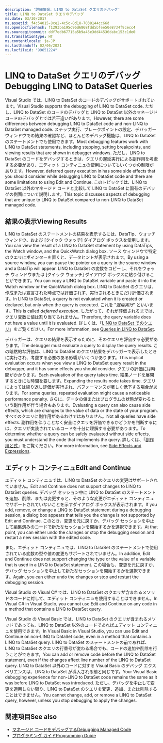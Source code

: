 ```yaml
---
description: '詳細情報: LINQ to DataSet クエリのデバッグ'
title: LINQ to DataSet クエリのデバッグ
ms.date: 03/30/2017
ms.assetid: f4c54015-8ce2-4c5c-8d18-7038144cc66d
ms.openlocfilehash: f1293ba195c96d6868fdd5bfee50e8734f9cecc4
ms.sourcegitcommit: ddf7edb67715a5b9a45e3dd44536dabc153c1de0
ms.translationtype: HT
ms.contentlocale: ja-JP
ms.lasthandoff: 02/06/2021
ms.locfileid: "99651224"
---
```

# <a name="debugging-linq-to-dataset-queries"></a><span data-ttu-id="84c62-103">LINQ to DataSet クエリのデバッグ</span><span class="sxs-lookup"><span data-stu-id="84c62-103">Debugging LINQ to DataSet Queries</span></span>

<span data-ttu-id="84c62-104">Visual Studio では、LINQ to DataSet のコードのデバッグがサポートされています。</span><span class="sxs-lookup"><span data-stu-id="84c62-104">Visual Studio supports the debugging of LINQ to DataSet code.</span></span> <span data-ttu-id="84c62-105">ただし、LINQ to DataSet のコードのデバッグと LINQ to DataSet 以外のマネージド コードのデバッグとでは若干違いがあります。</span><span class="sxs-lookup"><span data-stu-id="84c62-105">However, there are some differences between debugging LINQ to DataSet code and non-LINQ to DataSet managed code.</span></span> <span data-ttu-id="84c62-106">ステップ実行、ブレークポイントの設定、デバッガー ウィンドウでの結果の確認など、ほとんどのデバッグ機能は、LINQ to DataSet のステートメントでも使用できます。</span><span class="sxs-lookup"><span data-stu-id="84c62-106">Most debugging features work with LINQ to DataSet statements, including stepping, setting breakpoints, and viewing results that are shown in debugger windows.</span></span> <span data-ttu-id="84c62-107">ただし、LINQ to DataSet のコードをデバッグするときは、クエリの遅延実行による副作用を考慮する必要があり、エディット コンティニュの使用についてもいくつかの制限があります。</span><span class="sxs-lookup"><span data-stu-id="84c62-107">However, deferred query execution in has some side effects that you should consider while debugging LINQ to DataSet code and there are some limitations to using Edit and Continue.</span></span> <span data-ttu-id="84c62-108">このトピックでは、LINQ to DataSet 以外のマネージド コードと比較して LINQ to DataSet に固有のデバッグの側面について説明します。</span><span class="sxs-lookup"><span data-stu-id="84c62-108">This topic discusses aspects of debugging that are unique to LINQ to DataSet compared to non-LINQ to DataSet managed code.</span></span>  
  
## <a name="viewing-results"></a><span data-ttu-id="84c62-109">結果の表示</span><span class="sxs-lookup"><span data-stu-id="84c62-109">Viewing Results</span></span>  

 <span data-ttu-id="84c62-110">LINQ to DataSet のステートメントの結果を表示するには、DataTip、ウォッチ ウィンドウ、および [クイック ウォッチ] ダイアログ ボックスを使用します。</span><span class="sxs-lookup"><span data-stu-id="84c62-110">You can view the result of a LINQ to DataSet statement by using DataTips, the Watch window, and the QuickWatch dialog box.</span></span> <span data-ttu-id="84c62-111">ソース ウィンドウで特定のクエリにポインターを置くと、データヒントが表示されます。</span><span class="sxs-lookup"><span data-stu-id="84c62-111">By using a source window, you can pause the pointer on a query in the source window and a DataTip will appear.</span></span> <span data-ttu-id="84c62-112">LINQ to DataSet の変数をコピーし、それをウォッチ ウィンドウまたは [クイック ウォッチ] ダイアログ ボックスに貼り付けることができます。</span><span class="sxs-lookup"><span data-stu-id="84c62-112">You can copy a LINQ to DataSet variable and paste it into the Watch window or the QuickWatch dialog box.</span></span> <span data-ttu-id="84c62-113">LINQ to DataSet のクエリは、作成または宣言された時点では評価されず、実行されるときにだけ評価されます。</span><span class="sxs-lookup"><span data-stu-id="84c62-113">In LINQ to DataSet, a query is not evaluated when it is created or declared, but only when the query is executed.</span></span> <span data-ttu-id="84c62-114">これを "*遅延実行*" といいます。</span><span class="sxs-lookup"><span data-stu-id="84c62-114">This is called *deferred execution*.</span></span> <span data-ttu-id="84c62-115">したがって、それが評価されるまでは、クエリ変数に値は割り当てられません。</span><span class="sxs-lookup"><span data-stu-id="84c62-115">Therefore, the query variable does not have a value until it is evaluated.</span></span> <span data-ttu-id="84c62-116">詳しくは、「[LINQ to DataSet でのクエリ](queries-in-linq-to-dataset.md)」をご覧ください。</span><span class="sxs-lookup"><span data-stu-id="84c62-116">For more information, see [Queries in LINQ to DataSet](queries-in-linq-to-dataset.md).</span></span>  
  
 <span data-ttu-id="84c62-117">デバッガーは、クエリの結果を表示するために、そのクエリを評価する必要があります。</span><span class="sxs-lookup"><span data-stu-id="84c62-117">The debugger must evaluate a query to display the query results.</span></span> <span data-ttu-id="84c62-118">この暗黙的な評価は、LINQ to DataSet のクエリ結果をデバッガーで表示したときに実行され、考慮する必要のある影響がいくつかあります。</span><span class="sxs-lookup"><span data-stu-id="84c62-118">This implicit evaluation occurs when you view a LINQ to DataSet query result in the debugger, and it has some effects you should consider.</span></span> <span data-ttu-id="84c62-119">クエリの評価には時間がかかります。</span><span class="sxs-lookup"><span data-stu-id="84c62-119">Each evaluation of the query takes time.</span></span> <span data-ttu-id="84c62-120">結果ノードを展開するときにも時間を要します。</span><span class="sxs-lookup"><span data-stu-id="84c62-120">Expanding the results node takes time.</span></span> <span data-ttu-id="84c62-121">クエリによっては繰り返し評価が実行され、パフォーマンスが著しく低下する場合があります。</span><span class="sxs-lookup"><span data-stu-id="84c62-121">For some queries, repeated evaluation might cause a noticeable performance penalty.</span></span> <span data-ttu-id="84c62-122">さらに、データの値またはプログラムの状態が変わるという副作用が伴う場合もあります。</span><span class="sxs-lookup"><span data-stu-id="84c62-122">Evaluating a query can also cause side effects, which are changes to the value of data or the state of your program.</span></span> <span data-ttu-id="84c62-123">すべてのクエリに副作用があるわけではありません。</span><span class="sxs-lookup"><span data-stu-id="84c62-123">Not all queries have side effects.</span></span> <span data-ttu-id="84c62-124">副作用を伴うことなく安全にクエリを評価できるかどうかを判断するには、クエリが実装されているコードを十分に理解する必要があります。</span><span class="sxs-lookup"><span data-stu-id="84c62-124">To determine whether a query can be safely evaluated without side effects, you must understand the code that implements the query.</span></span> <span data-ttu-id="84c62-125">詳しくは、「[副作用と式](/previous-versions/visualstudio/visual-studio-2013/a7a250bs(v=vs.120))」をご覧ください。</span><span class="sxs-lookup"><span data-stu-id="84c62-125">For more information, see [Side Effects and Expressions](/previous-versions/visualstudio/visual-studio-2013/a7a250bs(v=vs.120)).</span></span>  
  
## <a name="edit-and-continue"></a><span data-ttu-id="84c62-126">エディット コンティニュ</span><span class="sxs-lookup"><span data-stu-id="84c62-126">Edit and Continue</span></span>  

 <span data-ttu-id="84c62-127">エディット コンティニュでは、LINQ to DataSet のクエリの変更はサポートされていません。</span><span class="sxs-lookup"><span data-stu-id="84c62-127">Edit and Continue does not support changes to LINQ to DataSet queries.</span></span> <span data-ttu-id="84c62-128">デバッグ セッション中に LINQ to DataSet のステートメントを追加、削除、または変更すると、そのような変更がエディット コンティニュでサポートされていないことを示すダイアログ ボックスが表示されます。</span><span class="sxs-lookup"><span data-stu-id="84c62-128">If you add, remove, or change a LINQ to DataSet statement during a debugging session, a dialog box appears that tells you the change is not supported by Edit and Continue.</span></span> <span data-ttu-id="84c62-129">このとき、変更を元に戻すか、デバッグ セッションを中止して編集済みのコードで新たなセッションを開始するかを選択できます。</span><span class="sxs-lookup"><span data-stu-id="84c62-129">At that point, you can either undo the changes or stop the debugging session and restart a new session with the edited code.</span></span>  
  
 <span data-ttu-id="84c62-130">また、エディット コンティニュでは、LINQ to DataSet のステートメントで使用されている変数の型や値の変更もサポートされていません。</span><span class="sxs-lookup"><span data-stu-id="84c62-130">In addition, Edit and Continue does not support changing the type or the value of a variable that is used in a LINQ to DataSet statement.</span></span> <span data-ttu-id="84c62-131">この場合も、変更を元に戻すか、デバッグ セッションを中止して新たなセッションを開始するかを選択できます。</span><span class="sxs-lookup"><span data-stu-id="84c62-131">Again, you can either undo the changes or stop and restart the debugging session.</span></span>  
  
 <span data-ttu-id="84c62-132">Visual Studio の Visual C# では、LINQ to DataSet のクエリが含まれるメソッドのコードに対して、エディット コンティニュを使用することはできません。</span><span class="sxs-lookup"><span data-stu-id="84c62-132">In Visual C# in Visual Studio, you cannot use Edit and Continue on any code in a method that contains a LINQ to DataSet query.</span></span>  
  
 <span data-ttu-id="84c62-133">Visual Studio の Visual Basic では、LINQ to DataSet のクエリが含まれるメソッドであっても、LINQ to DataSet 以外のコードであればエディット コンティニュを使用できます。</span><span class="sxs-lookup"><span data-stu-id="84c62-133">In Visual Basic in Visual Studio, you can use Edit and Continue on non-LINQ to DataSet code, even in a method that contains a LINQ to DataSet query.</span></span> <span data-ttu-id="84c62-134">LINQ to DataSet のステートメントの前であれば、LINQ to DataSet のクエリの行番号が変わる場合でも、コードの追加や削除を行うことができます。</span><span class="sxs-lookup"><span data-stu-id="84c62-134">You can add or remove code before the LINQ to DataSet statement, even if the changes affect line number of the LINQ to DataSet query.</span></span> <span data-ttu-id="84c62-135">LINQ to DataSet 以外のコードに対する Visual Basic のデバッグ エクスペリエンスは、LINQ to DataSet が導入される前と同じです。</span><span class="sxs-lookup"><span data-stu-id="84c62-135">Your Visual Basic debugging experience for non-LINQ to DataSet code remains the same as it was before LINQ to DataSet was introduced.</span></span> <span data-ttu-id="84c62-136">ただし、デバッグを中止して変更を適用しない限り、LINQ to DataSet のクエリを変更、追加、または削除することはできません。</span><span class="sxs-lookup"><span data-stu-id="84c62-136">You cannot change, add, or remove a LINQ to DataSet query, however, unless you stop debugging to apply the changes.</span></span>  
  
## <a name="see-also"></a><span data-ttu-id="84c62-137">関連項目</span><span class="sxs-lookup"><span data-stu-id="84c62-137">See also</span></span>

- [<span data-ttu-id="84c62-138">マネージド コードをデバッグする</span><span class="sxs-lookup"><span data-stu-id="84c62-138">Debugging Managed Code</span></span>](/visualstudio/debugger/debugging-managed-code)
- [<span data-ttu-id="84c62-139">プログラミング ガイド</span><span class="sxs-lookup"><span data-stu-id="84c62-139">Programming Guide</span></span>](programming-guide-linq-to-dataset.md)
